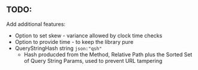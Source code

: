 

## TODO:

Add additional features:
- Option to set skew - variance allowed by clock time checks
- Option to provide time - to keep the library pure
- QueryStringHash string `json:"qsh"`
	- Hash producded from the Method, Relative Path plus the Sorted Set of Query String Params, used to prevent URL tampering
